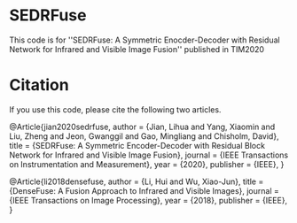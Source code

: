 # SEDRFuse
This code is for ''SEDRFuse: A Symmetric Enocder-Decoder with Residual Network for Infrared and Visible Image Fusion'' published in TIM2020
# Citation
If you use this code, please cite the following two articles.

@Article{jian2020sedrfuse,
  author    = {Jian, Lihua and Yang, Xiaomin and Liu, Zheng and Jeon, Gwanggil and Gao, Mingliang and Chisholm, David},
  title     = {SEDRFuse: A Symmetric Encoder-Decoder with Residual Block Network for Infrared and Visible Image Fusion},
  journal   = {IEEE Transactions on Instrumentation and Measurement},
  year      = {2020},
  publisher = {IEEE},
}

@Article{li2018densefuse,
  author    = {Li, Hui and Wu, Xiao-Jun},
  title     = {DenseFuse: A Fusion Approach to Infrared and Visible Images},
  journal   = {IEEE Transactions on Image Processing},
  year      = {2018},
  publisher = {IEEE},
}
